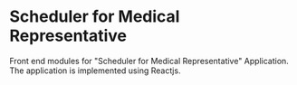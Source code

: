 # Scheduler for Medical Representative 
Front end modules for "Scheduler for Medical Representative" Application.
The application is implemented using Reactjs.
